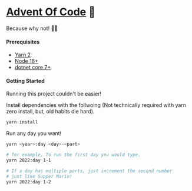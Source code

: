 # [Advent Of Code](https://adventofcode.com/) 🎅

Because why not! 🚀🎄

#### Prerequisites 
- [Yarn 2](https://yarnpkg.com/)
- [Node 18+](https://nodejs.org/en)
- [dotnet core 7+](https://dotnet.microsoft.com/en-us/download)
  
#### Getting Started 
Running this project couldn't be easier!

Install dependencies with the follwoing (Not technically required with yarn zero install, but, old habits die hard).
```bash 
yarn install
```
Run any day you want! 
```bash
yarn <year>:day <day>-<part>

# for example, To run the first day you would type.
yarn 2022:day 1-1

# If a day has multiple parts, just increment the second number
# just like Supper Mario!
yarn 2022:day 1-2 
```
